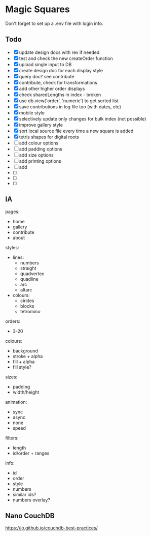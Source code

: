 # Magic Squares

Don't forget to set up a .env file with login info.



## Todo

- [x] update design docs with rev if needed
- [x] test and check the new createOrder function
- [x] upload single input to DB
- [x] create design doc for each display style
- [x] query doc? see contribute
- [x] contribute, check for transformations
- [x] add other higher order displays
- [x] check sharedLengths in index - broken
- [x] use db.view('order', 'numeric') to get sorted list
- [x] save contributions in log file too (with dates, etc)
- [x] mobile style
- [x] selectively update only changes for bulk index (not possible)
- [x] improve gallery style
- [x] sort local source file every time a new square is added
- [x] tetris shapes for digital roots
- [ ] add colour options
- [ ] add padding options
- [ ] add size options
- [ ] add printing options
- [ ] add 
- [ ] 
- [ ] 
- [ ] 







## IA

pages:
  - home
  - gallery
  - contribute
  - about

styles:
  - lines:
    - numbers
    - straight
    - quadvertex
    - quadline
    - arc
    - altarc
  - colours:
    - circles
    - blocks
    - tetromino

orders: 
  - 3-20

colours:
  - background
  - stroke + alpha
  - fill + alpha
  - fill style?

sizes:
  - padding
  - width/height

animation: 
  - sync
  - async
  - none
  - speed

filters:
  - length
  - id/order + ranges

info:
  - id
  - order
  - style
  - numbers
  - similar ids?
  - numbers overlay?





## Nano CouchDB

https://jo.github.io/couchdb-best-practices/
